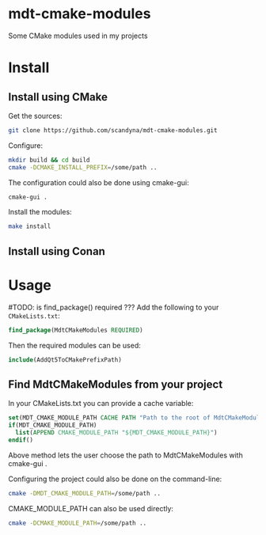 # mdt-cmake-modules
Some CMake modules used in my projects

# Install

## Install using CMake

Get the sources:
```bash
git clone https://github.com/scandyna/mdt-cmake-modules.git
```

Configure:
```bash
mkdir build && cd build
cmake -DCMAKE_INSTALL_PREFIX=/some/path ..
```

The configuration could also be done using cmake-gui:
```bash
cmake-gui .
```

Install the modules:
```bash
make install
```

## Install using Conan




# Usage

#TODO: is find_package() required ???
Add the following to your ``CMakeLists.txt``:
```cmake
find_package(MdtCMakeModules REQUIRED)
```

Then the required modules can be used:
```cmake
include(AddQt5ToCMakePrefixPath)
```

## Find MdtCMakeModules from your project

In your CMakeLists.txt you can provide a cache variable:
```cmake
set(MDT_CMAKE_MODULE_PATH CACHE PATH "Path to the root of MdtCMakeModules. (For example: /opt/MdtCMakeModules). If empty, CMAKE_MODULE_PATH is used.")
if(MDT_CMAKE_MODULE_PATH)
  list(APPEND CMAKE_MODULE_PATH "${MDT_CMAKE_MODULE_PATH}")
endif()
```

Above method lets the user choose the path to MdtCMakeModules with cmake-gui .

Configuring the project could also be done on the command-line:
```bash
cmake -DMDT_CMAKE_MODULE_PATH=/some/path ..
```

CMAKE_MODULE_PATH can also be used directly:
```bash
cmake -DCMAKE_MODULE_PATH=/some/path ..
```
